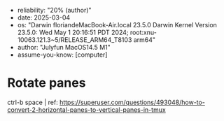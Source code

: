 - reliability: "20% (author)"
- date: 2025-03-04
- os: "Darwin floriandeMacBook-Air.local 23.5.0 Darwin Kernel Version 23.5.0: Wed May  1 20:16:51 PDT 2024; root:xnu-10063.121.3~5/RELEASE_ARM64_T8103 arm64"
- author: "Julyfun MacOS14.5 M1"
- assume-you-know: [computer]

# Rotate panes

ctrl-b space | ref: https://superuser.com/questions/493048/how-to-convert-2-horizontal-panes-to-vertical-panes-in-tmux

